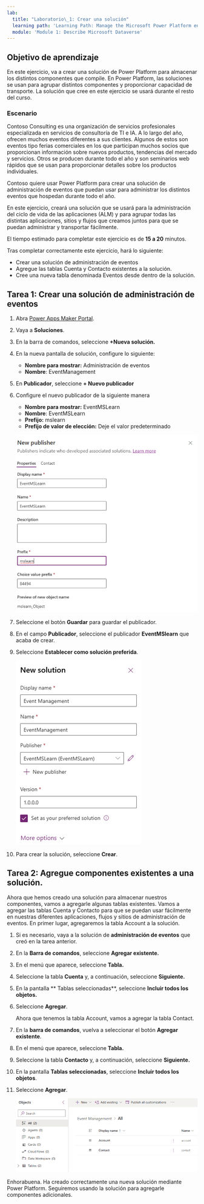 ```yaml
---
lab:
  title: "Laboratorio\_1: Crear una solución"
  learning path: 'Learning Path: Manage the Microsoft Power Platform environment'
  module: 'Module 1: Describe Microsoft Dataverse'
---
```


## Objetivo de aprendizaje

En este ejercicio, va a crear una solución de Power Platform para almacenar los distintos componentes que compile. En Power Platform, las soluciones se usan para agrupar distintos componentes y proporcionar capacidad de transporte. La solución que cree en este ejercicio se usará durante el resto del curso.

### Escenario

Contoso Consulting es una organización de servicios profesionales especializada en servicios de consultoría de TI e IA. A lo largo del año, ofrecen muchos eventos diferentes a sus clientes. Algunos de estos son eventos tipo ferias comerciales en los que participan muchos socios que proporcionan información sobre nuevos productos, tendencias del mercado y servicios. Otros se producen durante todo el año y son seminarios web rápidos que se usan para proporcionar detalles sobre los productos individuales.

Contoso quiere usar Power Platform para crear una solución de administración de eventos que puedan usar para administrar los distintos eventos que hospedan durante todo el año.

En este ejercicio, creará una solución que se usará para la administración del ciclo de vida de las aplicaciones (ALM) y para agrupar todas las distintas aplicaciones, sitios y flujos que creamos juntos para que se puedan administrar y transportar fácilmente.

El tiempo estimado para completar este ejercicio es de **15 a 20** minutos.

Tras completar correctamente este ejercicio, hará lo siguiente:

- Crear una solución de administración de eventos
- Agregue las tablas Cuenta y Contacto existentes a la solución.
- Cree una nueva tabla denominada Eventos desde dentro de la solución.

## Tarea 1: Crear una solución de administración de eventos

1.  Abra [Power Apps Maker Portal](https://make.powerapps.com).
1.  Vaya a **Soluciones**.
1.  En la barra de comandos, seleccione **+Nueva solución.**
1.  En la nueva pantalla de solución, configure lo siguiente:
    - **Nombre para mostrar:** Administración de eventos
    - **Nombre**: EventManagement
1.  En **Publicador**, seleccione **+ Nuevo publicador**
1.  Configure el nuevo publicador de la siguiente manera
    - **Nombre para mostrar:** EventMSLearn
    - **Nombre**: EventMSLearn
    - **Prefijo:** mslearn
    - **Prefijo de valor de elección:** Deje el valor predeterminado

    ![Captura de pantalla de la pantalla Crear nuevo publicador.](media/61fa62c324d424f7c73c8291a0724130.png)

1.  Seleccione el botón **Guardar** para guardar el publicador.
1.  En el campo **Publicador**, seleccione el publicador **EventMSlearn** que acaba de crear.
1.  Seleccione **Establecer como solución preferida**.

    ![Captura de pantalla de la solución completada](media/f968526926661bfa401f10742e6f376f.png)

1.  Para crear la solución, seleccione **Crear**.

## Tarea 2: Agregue componentes existentes a una solución.

Ahora que hemos creado una solución para almacenar nuestros componentes, vamos a agregarle algunas tablas existentes. Vamos a agregar las tablas Cuenta y Contacto para que se puedan usar fácilmente en nuestras diferentes aplicaciones, flujos y sitios de administración de eventos. En primer lugar, agregaremos la tabla Account a la solución.

1.  Si es necesario, vaya a la solución de **administración de eventos** que creó en la tarea anterior.
1.  En la **Barra de comandos**, seleccione **Agregar existente.**
1.  En el menú que aparece, seleccione **Tabla.**
1.  Seleccione la tabla **Cuenta** y, a continuación, seleccione **Siguiente.**
1.  En la pantalla ** Tablas seleccionadas**, seleccione **Incluir todos los objetos.**
1.  Seleccione **Agregar**.

    Ahora que tenemos la tabla Account, vamos a agregar la tabla Contact.

1.  En la **barra de comandos**, vuelva a seleccionar el botón **Agregar existente**.
1.  En el menú que aparece, seleccione **Tabla.**
1.  Seleccione la tabla **Contacto** y, a continuación, seleccione **Siguiente.**
1.  En la pantalla **Tablas seleccionadas**, seleccione **Incluir todos los objetos**.
1.  Seleccione **Agregar**.

    ![Captura de pantalla que muestra las tablas Cuenta y Contacto en la solución.](media/a53817e242fca7371765583d9e565c36.png)

Enhorabuena. Ha creado correctamente una nueva solución mediante Power Platform. Seguiremos usando la solución para agregarle componentes adicionales.
